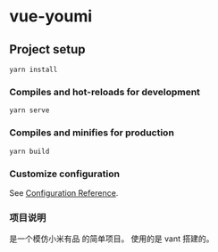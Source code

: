 # vue-youmi

## Project setup
```
yarn install
```

### Compiles and hot-reloads for development
```
yarn serve
```

### Compiles and minifies for production
```
yarn build
```

### Customize configuration
See [Configuration Reference](https://cli.vuejs.org/config/).


### 项目说明

是一个模仿小米有品 的简单项目。
使用的是 vant 搭建的。
